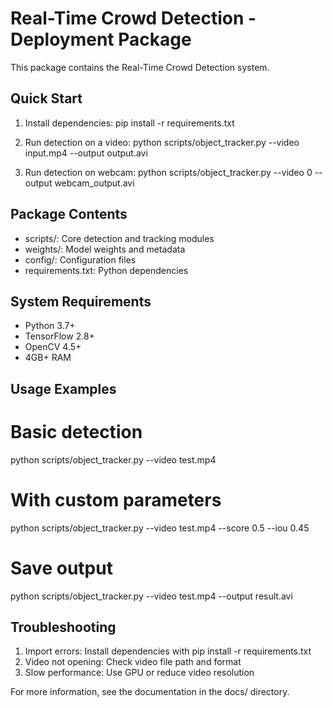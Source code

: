# Real-Time Crowd Detection - Deployment Package

This package contains the Real-Time Crowd Detection system.

## Quick Start

1. Install dependencies:
   pip install -r requirements.txt

2. Run detection on a video:
   python scripts/object_tracker.py --video input.mp4 --output output.avi

3. Run detection on webcam:
   python scripts/object_tracker.py --video 0 --output webcam_output.avi

## Package Contents

- scripts/: Core detection and tracking modules
- weights/: Model weights and metadata
- config/: Configuration files
- requirements.txt: Python dependencies

## System Requirements

- Python 3.7+
- TensorFlow 2.8+
- OpenCV 4.5+
- 4GB+ RAM

## Usage Examples

# Basic detection
python scripts/object_tracker.py --video test.mp4

# With custom parameters
python scripts/object_tracker.py --video test.mp4 --score 0.5 --iou 0.45

# Save output
python scripts/object_tracker.py --video test.mp4 --output result.avi

## Troubleshooting

1. Import errors: Install dependencies with pip install -r requirements.txt
2. Video not opening: Check video file path and format
3. Slow performance: Use GPU or reduce video resolution

For more information, see the documentation in the docs/ directory.
